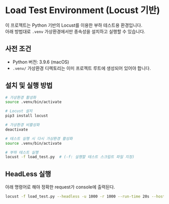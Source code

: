 # Load Test Environment (Locust 기반)

이 프로젝트는 Python 기반의 Locust를 이용한 부하 테스트용 환경입니다.  
아래 방법대로 `.venv` 가상환경에서만 종속성을 설치하고 실행할 수 있습니다.

## 사전 조건

- Python 버전: 3.9.6 (macOS)
- `.venv/` 가상환경 디렉토리는 이미 프로젝트 루트에 생성되어 있어야 합니다.

## 설치 및 실행 방법

```bash
# 가상환경 활성화
source .venv/bin/activate

# Locust 설치
pip3 install locust

# 가상환경 비활성화
deactivate

# 테스트 실행 시 다시 가상환경 활성화
source .venv/bin/activate

# 부하 테스트 실행
locust -f load_test.py  # (-f: 실행할 테스트 스크립트 파일 지정)
```

## HeadLess 실행
아래 명령어로 해야 정확한 request가 console에 출력된다.
```bash
locust -f load_test.py --headless -u 1000 -r 1000 --run-time 20s --host=http://localhost:9999
```
